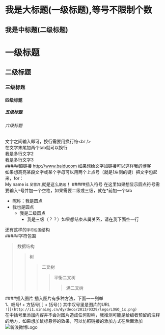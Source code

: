 我是大标题(一级标题),等号不限制个数
====
我是中标题(二级标题)
-----
# 一级标题
## 二级标题
### 三级标题
#### 四级标题
##### 五级标题
###### 六级标题

文字之间输入即可，换行需要用换行符\<br /> <br />
在文字末尾加两个tab就可以换行   
我是多行文字2   
我是多行文字3  
#####超链接
http://www.baiducom
如果想给文字加链接可以这样[我的博客](http://www.wuleiyang.com "我是提示的文字")    
如果想高亮某段文字或某个字母可以用两个上点号（就是1左侧的键）把文字包起来，for：    
My name is `吴雷洋`,就是这么`酷炫`！
#####插入符号
在这里如果想显示圆点符号需要输入`*`号并加一个空格，如果需要二级或三级，就在*前加一个tab
* 昵称：我是圆点
* 我也是圆点
  * 我是二级圆点
    * 我是三级（？？）如果想结束从属关系，请在我下面空一行

还有这样的`字符包围`结构    
#####字符包围   
>数据结构   
>>树    
>>>二叉树   
>>>>平衡二叉树    
>>>>>满二叉树  

####插入图片
插入图片有多种方法，下面一一列举    
1、叹号! + 方括号[ ] + 括号( ) 其中叹号里是图片的URL    
  `![](http://i1.sinaimg.cn/dy/deco/2013/0329/logo/LOGO_1x.png)`    
  在中括号里添加内容并不会对图片造成任何影响，我推测可能是给编者预留的注释的地方，如果想加鼠标悬停的效果，可以仿照链接的添加方式在后面添加    
  ![新浪微博Logo](http://i1.sinaimg.cn/dy/deco/2013/0329/logo/LOGO_1x.png "我是新浪微博")
